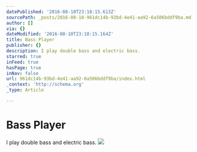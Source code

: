 ```yaml
---
datePublished: '2016-08-10T23:18:15.613Z'
sourcePath: _posts/2016-08-10-961dc14b-93bd-4e41-aa92-6a506bddf9ba.md
author: []
via: {}
dateModified: '2016-08-10T23:18:15.164Z'
title: Bass Player
publisher: {}
description: I play double bass and electric bass.
starred: true
inFeed: true
hasPage: true
inNav: false
url: 961dc14b-93bd-4e41-aa92-6a506bddf9ba/index.html
_context: 'http://schema.org'
_type: Article

---
```

# Bass Player

I play double bass and electric bass.
![](https://the-grid-user-content.s3-us-west-2.amazonaws.com/8e978387-8277-40fd-befe-c21e8028ec4d.jpg)